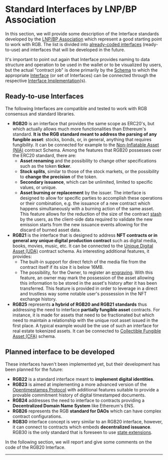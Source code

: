 # Standard Interfaces by LNP/BP Association

In this section, we will provide some description of the Interface standards developed by the [LNP/BP Association](https://www.lnp-bp.org/) which represent a good starting point to work with RGB. The list is divided into [already-coded interfaces](https://github.com/RGB-WG/rgb-std/tree/master/src/interface) (ready-to-use) and interfaces that will be developed in the future.

It's important to point out again that Interface provides naming to data structure and operation to be used in the wallet or to be visualized by users, but the actual "contract job" is done primarily by the [Schema](../schema/) to which the appropriate [Interface](../../annexes/glossary.md#interface) (or set of Interfaces) can be connected through the respective [Interface Implementation](../../annexes/glossary.md#interface-implementation)(s).

## Ready-to-use Interfaces

The following Interfaces are compatible and tested to work with RGB consensus and standard libraries.

* **RGB20** is an interface that provides the same scope as ERC20's, but which actually allows much more functionalities than Ethereum's standard. **It is the RGB standard meant to address the parsing of any fungible asset**: stocks, bonds, or, in general, anything that requires fungibility. It can be connected for example to the [Non-Inflatable Asset (NIA)](https://github.com/RGB-WG/rgb-schemata/blob/master/src/nia.rs) contract Schema. Among the features that RGB20 possesses over the ERC20 standard, there are:
  * **Asset renaming** and the possibility to change other specifications such as the token **ticker**.
  * **Stock splits**, similar to those of the stock markets, or the possibility to **change the precision** of the token.
  * **Secondary issuance**, which can be unlimited, limited to specific values, or unique.
  * **Asset burning or replacement** by the issuer. The interface is designed to allow for specific parties to accomplish these operations or their combination, e.g. the issuance of a new contract which happens simultaneously with a burning action of the same asset. This feature allows for the reduction of the size of the contract [stash](../../annexes/glossary.md#stash) by the users, as the client-side data required to validate the new emission starts from the new issuance events allowing for the discard of burned asset data.
* **RGB21** is the interface that is designed to address **NFT contracts or in general any unique digital production contract** such as digital media, books, movies, music, etc. It can be connected to the [Unique Digital Asset (UDA)](https://github.com/RGB-WG/rgb-schemata/blob/master/src/uda.rs) contract schema. As interesting additional features, it provides:
  * The built-in support for direct fetch of the media file from the contract itself if its size it is below 16MB.
  * The possibility, for the Owner, to register an [engraving](../../annexes/glossary.md#engraving). With this feature, an owner may mark the possession of the asset allowing this information to be stored in the asset's history after it has been transferred. This feature is provided in order to leverage in a direct and trustless way some notable user's possession in the NFT exchange history.
* **RGB25** represents **a hybrid of RGB20 and RGB21 standards** thus addressing the need to interface **partially fungible asset** contracts. For instance, it is made for assets that need to be fractionated but which need to maintain a relationship with the unique root asset issued in the first place. A typical example would be the use of such an interface for real estate tokenized assets. It can be connected to [Collectible Fungible Asset (CFA)](https://github.com/RGB-WG/rgb-schemata/blob/master/src/cfa.rs) schema.

## Planned interface to be developed

These interfaces haven't been implemented yet, but their development has been planned for the future:

* **RGB22** is a standard interface meant to **implement digital identities**.
* **RGB23** is aimed at implementing a more advanced version of the [Opentimestamps Protocol](https://opentimestamps.org/) with additional features suitable to provide a provable commitment history of digital timestamped documents.
* **RGB24** addresses the need to interface to contracts providing a **Decentralized Domain Name System** like Ethereum's ENS.
* **RGB26** represents the RGB **standard for DAOs** which can have complex contract configurations.
* **RGB30** interface concept is very similar to an RGB20 interface, however, it can connect to contracts which embeds **decentralized issuance**. RGB30 is the only standard that is foreseen to use [state extensions](../../annexes/glossary.md#state-extension).

In the following section, we will report and give some comments on the code of the RGB20 Interface.

***
